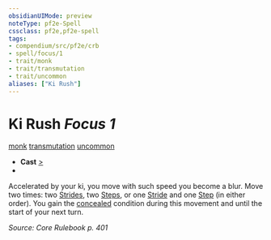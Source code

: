 ```yaml
---
obsidianUIMode: preview
noteType: pf2e-Spell
cssclass: pf2e,pf2e-spell
tags:
- compendium/src/pf2e/crb
- spell/focus/1
- trait/monk
- trait/transmutation
- trait/uncommon
aliases: ["Ki Rush"]
---
```

# Ki Rush *Focus 1*   
[monk](rules/traits/monk.md "Monk Class Trait")  [transmutation](rules/traits/transmutation.md "Transmutation School Trait")  [uncommon](rules/traits/uncommon.md "Uncommon Rarity Trait")  

- **Cast** [>](rules/core-rulebook/chapter-9-playing-the-game.md#Actions "Single Action") 
- 

Accelerated by your ki, you move with such speed you become a blur. Move two times: two [Strides](rules/actions/stride.md), two [Steps](rules/actions/step.md), or one [Stride](rules/actions/stride.md) and one [Step](rules/actions/step.md) (in either order). You gain the [concealed](rules/conditions.md#Concealed) condition during this movement and until the start of your next turn.

*Source: Core Rulebook p. 401*